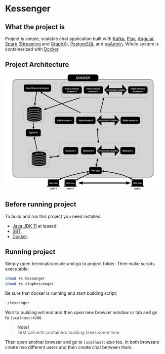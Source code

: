 # Kessenger

## What the project is

Project is simple, scalable chat application built with [Kafka](https://kafka.apache.org/), [Play](https://www.playframework.com/),
[Angular](https://angular.io/), [Spark](https://spark.apache.org/) ([Streaming](https://spark.apache.org/streaming/) 
and [GraphX](https://spark.apache.org/graphx/)), [PostgreSQL](https://www.postgresql.org/) 
and [pgAdmin](https://www.pgadmin.org/). Whole system is containerized with [Docker](https://www.docker.com/).


## Project Architecture

![System Architecture](architecture.jpeg)

## Before running project 

To build and run this project you need installed:

- [Java JDK 11](https://adoptopenjdk.net/) at leased. 
- [SBT](https://www.scala-sbt.org/).
- [Docker](https://www.docker.com/).

 
## Running project

Simply open terminal/console and go to project folder. Then make scripts executable:

```bash
chmod +x kessenger
chmod +x stopkessenger
```

Be sure that docker is running and start building script:

```bash
./kessenger
```

Wait to building will end and then open new browser window or tab and go to `localhost:4200`. 

> **Note!** <br>
> First call with containers building takes some time. 

Then open another browser and go to `localhost:4200` too. In both browsers create two different users and then create chat between them.